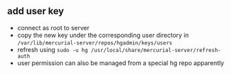 

## add user key
 - connect as root to server
 - copy the new key under the corresponding user directory in `/var/lib/mercurial-server/repos/hgadmin/keys/users`
 - refresh using `sudo -u hg /usr/local/share/mercurial-server/refresh-auth`
 - user permission can also be managed from a special hg repo apparently
